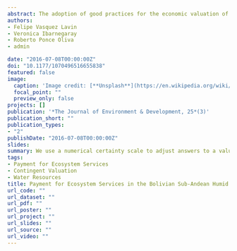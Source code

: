 ```yaml
---
abstract: The adoption of good practices for the economic valuation of environmental services (ES) has strong implications in the evaluation and design of a Payment for Environmental Services program. People’s willingness to pay for an ES is useful to evaluate whether money collected from users will be enough to cover both the providers’ opportunity costs and other costs generated by the institutional arrangements required for implementation. In this article, we use a numerical certainty scale to adjust answers to a valuation question aiming to correct for hypothetical bias associated with stated preference methods. Following this approach, the mean willingness to pay decreases by approximately 70%. Values that are more conservative could assure greater political and social support for the program because more ES users would want to participate in the program; simultaneously, however, it might suggest that the project is not completely funded.
authors:
- Felipe Vasquez Lavin
- Veronica Ibarnegaray
- Roberto Ponce Oliva
- admin

date: "2016-07-08T00:00:00Z"
doi: "10.1177/1070496516655838"
featured: false
image:
  caption: 'Image credit: [**Unsplash**](https://en.wikipedia.org/wiki/Amboró_National_Park#/media/File:Bolivia,_Amboró_National_Park,_2009.jpg)'
  focal_point: ""
  preview_only: false
projects: []
publication: '*The Journal of Environment & Development, 25*(3)'
publication_short: ""
publication_types:
- "2"
publishDate: "2016-07-08T00:00:00Z"
slides:
summary: We use a numerical certainty scale to adjust answers to a valuation question aiming to correct for hypothetical bias associated with stated preference methods.
tags:
- Payment for Ecosystem Services
- Contingent Valuation
- Water Resources
title: Payment for Ecosystem Services in the Bolivian Sub-Andean Humid Forest
url_code: ""
url_dataset: ""
url_pdf: ""
url_poster: ""
url_project: ""
url_slides: ""
url_source: ""
url_video: ""
---
```

